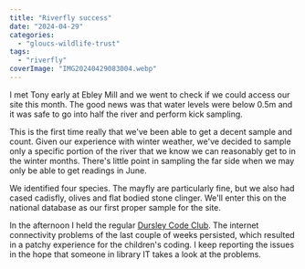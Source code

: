 ```yaml
---
title: "Riverfly success"
date: "2024-04-29"
categories: 
  - "gloucs-wildlife-trust"
tags: 
  - "riverfly"
coverImage: "IMG20240429083004.webp"
---
```


I met Tony early at Ebley Mill and we went to check if we could access our site this month. The good news was that water levels were below 0.5m and it was safe to go into half the river and perform kick sampling.

This is the first time really that we've been able to get a decent sample and count. Given our experience with winter weather, we've decided to sample only a specific portion of the river that we know we can reasonably get to in the winter months. There's little point in sampling the far side when we may only be able to get readings in June.

We identified four species. The mayfly are particularly fine, but we also had cased cadisfly, olives and flat bodied stone clinger. We'll enter this on the national database as our first proper sample for the site.

In the afternoon I held the regular [Dursley Code Club](https://www.facebook.com/dursleycodeclub). The internet connectivity problems of the last couple of weeks persisted, which resulted in a patchy experience for the children's coding. I keep reporting the issues in the hope that someone in library IT takes a look at the problems.
